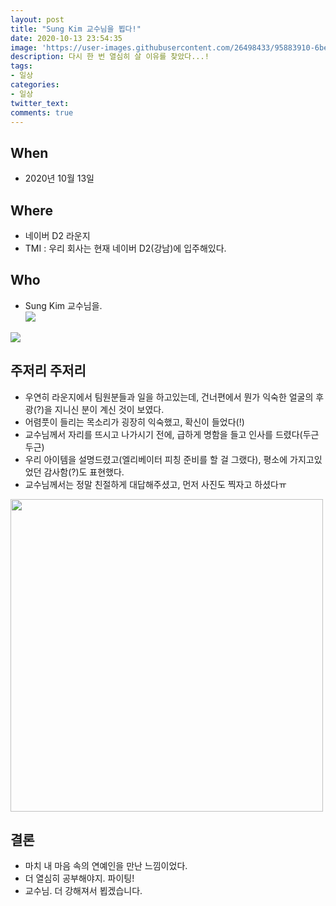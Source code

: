 ```yaml
---
layout: post
title: "Sung Kim 교수님을 뵙다!"
date: 2020-10-13 23:54:35
image: 'https://user-images.githubusercontent.com/26498433/95883910-6be04180-0db6-11eb-9be5-c040d7ef7559.jpeg'
description: 다시 한 번 열심히 살 이유를 찾았다...!
tags:
- 일상
categories:
- 일상
twitter_text:
comments: true
---
```

## When
- 2020년 10월 13일

## Where
- 네이버 D2 라운지
- TMI : 우리 회사는 현재 네이버 D2(강남)에 입주해있다.

## Who
- Sung Kim 교수님을.<br>
<img src="https://user-images.githubusercontent.com/26498433/95883904-6aaf1480-0db6-11eb-8b4b-f4eac67ced11.jpeg"><br>
<img src="https://user-images.githubusercontent.com/26498433/95883910-6be04180-0db6-11eb-9be5-c040d7ef7559.jpeg">

## 주저리 주저리
- 우연히 라운지에서 팀원분들과 일을 하고있는데, 건너편에서 뭔가 익숙한 얼굴의 후광(?)을 지니신 분이 계신 것이 보였다.
- 어렴풋이 들리는 목소리가 굉장히 익숙했고, 확신이 들었다(!)
- 교수님께서 자리를 뜨시고 나가시기 전에, 급하게 명함을 들고 인사를 드렸다(두근두근)
- 우리 아이템을 설명드렸고(엘리베이터 피칭 준비를 할 걸 그랬다), 평소에 가지고있었던 감사함(?)도 표현했다.
- 교수님께서는 정말 친절하게 대답해주셨고, 먼저 사진도 찍자고 하셨다ㅠ
<img src="https://user-images.githubusercontent.com/26498433/95932933-146ac180-0e08-11eb-9b3a-ba18fb9fdd94.jpg" width="500">

## 결론
- 마치 내 마음 속의 연예인을 만난 느낌이었다.
- 더 열심히 공부해야지. 파이팅!
- 교수님. 더 강해져서 뵙겠습니다.